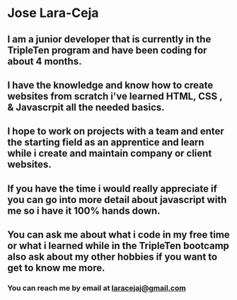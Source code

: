 # Jose Lara-Ceja

## I am a junior developer that is currently in the TripleTen program and have been coding for about 4 months.
## I have the knowledge and know how to create websites from scratch i've learned HTML, CSS , & Javascrpit all the needed basics.
## I hope to work on projects with a team and enter the starting field as an apprentice and learn while i create and maintain company or client websites.
## If you have the time i would really appreciate if you can go into more detail about javascript with me so i have it 100% hands down.
## You can ask me about what i code in my free time or what i learned while in the TripleTen bootcamp also ask about my other hobbies if you want to get to know me more.
### You can reach me by email at laracejaj@gmail.com

<!--
**Ceja95/Ceja95** is a ✨ _special_ ✨ repository because its `README.md` (this file) appears on your GitHub profile.

Here are some ideas to get you started:

- 🔭 I’m currently working on ...
- 🌱 I’m currently learning ...
- 👯 I’m looking to collaborate on ...
- 🤔 I’m looking for help with ...
- 💬 Ask me about ...
- 📫 How to reach me: ...
- 😄 Pronouns: ...
- ⚡ Fun fact: ...
-->
